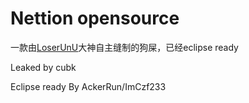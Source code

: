 # Nettion opensource

一款由[LoserUnU](https://github.com/lightfeather233/LoserUnU-Info)大神自主缝制的狗屎，已经eclipse ready

Leaked by cubk

Eclipse ready By AckerRun/ImCzf233
